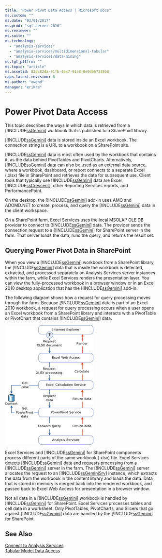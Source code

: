 ```yaml
---
title: "Power Pivot Data Access | Microsoft Docs"
ms.custom: ""
ms.date: "03/01/2017"
ms.prod: "sql-server-2016"
ms.reviewer: ""
ms.suite: ""
ms.technology: 
  - "analysis-services"
  - "analysis-services/multidimensional-tabular"
  - "analysis-services/data-mining"
ms.tgt_pltfrm: ""
ms.topic: "article"
ms.assetid: 83dc82da-91fb-4e47-91a8-0e0db67339b8
caps.latest.revision: 8
ms.author: "owend"
manager: "erikre"
---
```

# Power Pivot Data Access
  This topic describes the ways in which data is retrieved from a [!INCLUDE[ssGemini](../../analysis-services/includes/ssgemini-md.md)] workbook that is published to a SharePoint library.  
  
 [!INCLUDE[ssGemini](../../analysis-services/includes/ssgemini-md.md)] data is stored inside an Excel workbook. The connection string is a URL to a workbook on a SharePoint site.  
  
 [!INCLUDE[ssGemini](../../analysis-services/includes/ssgemini-md.md)] data is most often used by the workbook that contains it, as the data behind PivotTables and PivotCharts. Alternatively, [!INCLUDE[ssGemini](../../analysis-services/includes/ssgemini-md.md)] data can also be used as an external data source, where a workbook, dashboard, or report connects to a separate Excel (.xlsx) file in SharePoint and retrieves the data for subsequent use. Client tools that typically use [!INCLUDE[ssGemini](../../analysis-services/includes/ssgemini-md.md)] data are Excel, [!INCLUDE[ssCrescent](../../analysis-services/includes/sscrescent-md.md)], other Reporting Services reports, and PerformancePoint.  
  
 On the desktop, the [!INCLUDE[ssGemini](../../analysis-services/includes/ssgemini-md.md)] add-in uses AMO and ADOMD.NET to create, process, and query the [!INCLUDE[ssGemini](../../analysis-services/includes/ssgemini-md.md)] data in the client workspace.  
  
 On a SharePoint farm, Excel Services uses the local MSOLAP OLE DB provider to connect to [!INCLUDE[ssGemini](../../analysis-services/includes/ssgemini-md.md)] data. The provider sends the connection request to a [!INCLUDE[ssGemini](../../analysis-services/includes/ssgemini-md.md)] for SharePoint server in the farm. That server loads the data, runs the query, and returns the result set.  
  
##  <a name="queryproc"></a> Querying Power Pivot Data in SharePoint  
 When you view a [!INCLUDE[ssGemini](../../analysis-services/includes/ssgemini-md.md)] workbook from a SharePoint library, the [!INCLUDE[ssGemini](../../analysis-services/includes/ssgemini-md.md)] data that is inside the workbook is detected, extracted, and processed separately on Analysis Services server instances within the farm, while Excel Services renders the presentation layer. You can view the fully-processed workbook in a browser window or in an Excel 2010 desktop application that has the [!INCLUDE[ssGemini](../../analysis-services/includes/ssgemini-md.md)] add-in.  
  
 The following diagram shows how a request for query processing moves through the farm. Because [!INCLUDE[ssGemini](../../analysis-services/includes/ssgemini-md.md)] data is part of an Excel 2010 workbook, a request for query processing occurs when a user opens an Excel workbook from a SharePoint library and interacts with a PivotTable or PivotChart that contains [!INCLUDE[ssGemini](../../analysis-services/includes/ssgemini-md.md)] data.  
  
 ![GMNI_DataProcReq](../../analysis-services/power-pivot-sharepoint/media/gmni-dataprocreq.gif "GMNI_DataProcReq")  
  
 Excel Services and [!INCLUDE[ssGemini](../../analysis-services/includes/ssgemini-md.md)] for SharePoint components process different parts of the same workbook (.xlsx) file. Excel Services detects [!INCLUDE[ssGemini](../../analysis-services/includes/ssgemini-md.md)] data and requests processing from a [!INCLUDE[ssGemini](../../analysis-services/includes/ssgemini-md.md)] server in the farm. The [!INCLUDE[ssGemini](../../analysis-services/includes/ssgemini-md.md)] server allocates the request to an [!INCLUDE[ssGeminiSrv](../../analysis-services/instances/install/windows/includes/ssgeminisrv-md.md)] instance, which extracts the data from the workbook in the content library and loads the data. Data that is stored in memory is merged back into the rendered workbook, and passed back to Excel Web Access for presentation in a browser window.  
  
 Not all data in a [!INCLUDE[ssGemini](../../analysis-services/includes/ssgemini-md.md)] workbook is handled by [!INCLUDE[ssGemini](../../analysis-services/includes/ssgemini-md.md)] for SharePoint. Excel Services processes tables and cell data in a worksheet. Only PivotTables, PivotCharts, and Slicers that go against [!INCLUDE[ssGemini](../../analysis-services/includes/ssgemini-md.md)] data are handled by the [!INCLUDE[ssGemini](../../analysis-services/includes/ssgemini-md.md)] for SharePoint.  
  
## See Also  
 [Connect to Analysis Services](../../analysis-services/instances/connect-to-analysis-services.md)   
 [Tabular Model Data Access](../../analysis-services/tabular-models/tabular-model-data-access.md)  
  
  